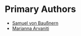 # Primary Authors

- [Samuel von Baußnern](samuel.vonbaussnern@d-one.ai)
- [Marianna Arvaniti](marianna.arvaniti@d-one.ai)
